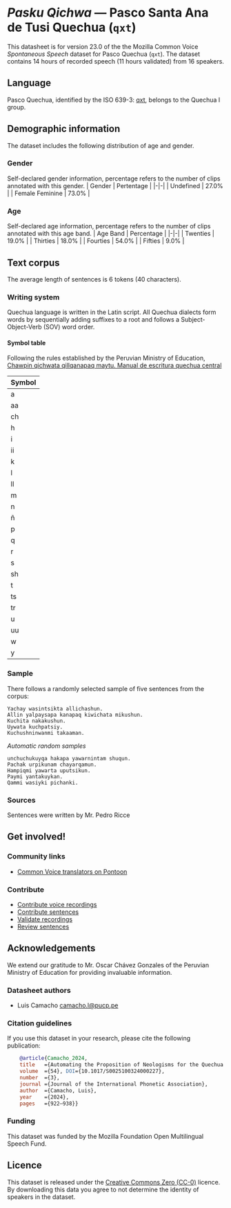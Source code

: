 # *Pasku Qichwa* &mdash; Pasco Santa Ana de Tusi Quechua (`qxt`)
This datasheet is for version 23.0 of the the Mozilla Common Voice *Spontaneous Speech* dataset 
for Pasco Quechua (`qxt`). The dataset contains 14 hours of recorded
speech (11 hours validated) from 16 speakers.

## Language
Pasco Quechua, identified by the ISO 639-3: [qxt](https://iso639-3.sil.org/code/qxt), belongs to the Quechua I group.
<!-- {{LANGUAGE_DESCRIPTION}} -->
<!-- Provide a brief (1-2 paragraph) description of your language -->

## Demographic information
The dataset includes the following distribution of age and gender.
<!-- You can get a lot of the information in this section from https://analyzer.cv-toolbox.web.tr/browse -->

### Gender
Self-declared gender information, percentage refers to the number of clips annotated with this gender.
| Gender | Pertentage |
|-|-|
| Undefined | 27.0% |
| Female Feminine | 73.0% |
<!-- {{GENDER_TABLE}} -->
<!-- @ AUTOMATICALLY GENERATED @ -->
<!-- | Gender | Frequency |
|--------|-----------|
| male, masculine | ? |
| undeclared | ? |
| female, feminine | ? | -->

### Age
Self-declared age information, percentage refers to the number of clips annotated with this age band.
| Age Band | Percentage |
|-|-|
| Twenties | 19.0% |
| Thirties | 18.0% |
| Fourties | 54.0% |
| Fifties | 9.0% |
<!-- {{AGE_TABLE}} -->
<!-- @ AUTOMATICALLY GENERATED @ -->
<!-- | Age band | Frequency |
|----------|-----------|
| teens | ? |
| twenties | ? |
| thirties | ? |
| fourties | ? |
| fifties | ? |
   ...if other age ranges are present in your data, add rows... -->

## Text corpus
The average length of sentences is 6 tokens (40 characters).

### Writing system
Quechua language is written in the Latin script. All Quechua dialects form words by sequentially adding suffixes to a root and follows a Subject-Object-Verb (SOV) word order.
<!-- {{WRITING_SYSTEM_DESCRIPTION}} -->
<!-- @ OPTIONAL @ -->
<!-- A description of the writing system (or writing systems) used in the text corpus -->

#### Symbol table
Following the rules established by the Peruvian Ministry of Education, [Chawpin qichwata qillqanapaq maytu. Manual de escritura quechua central](https://repositorio.minedu.gob.pe/handle/20.500.12799/8170)



|Symbol|
|---|
| a | 
| aa | 
| ch | 
| h | 
| i | 
| ii | 
| k | 
| l | 
| ll | 
| m | 
| n | 
| ñ | 
| p | 
| q | 
| r | 
| s | 
| sh | 
| t | 
| ts | 
| tr | 
| u | 
| uu | 
| w | 
| y |
<!-- {{ALPHABET_TABLE}} -->
<!-- @ OPTIONAL @ -->
<!-- If the writing system is alphabetic, you can include the valid alphabet here -->

### Sample
There follows a randomly selected sample of five sentences from the corpus:
```
Yachay wasintsikta allichashun.
Allin yalpaysapa kanapaq kiwichata mikushun.
Kuchita nakakushun.
Uywata kuchpatsiy.
Kuchushninwanmi takaaman.
```

*Automatic random samples*

```
unchuchukuyqa hakapa yawarnintam shuqun.
Pachak urpikunam chayarqamun.
Hampiqmi yawarta uputsikun.
Paymi yantakuykan.
Qammi wasiyki pichanki.
```

### Sources
Sentences were written by Mr. Pedro Ricce

## Get involved!

### Community links
* [Common Voice translators on Pontoon](https://pontoon.mozilla.org/qxt/common-voice/contributors/)
<!-- {{COMMUNITY_LINKS_LIST}} -->
<!-- @ OPTIONAL @ -->
<!-- Links to community chats / fora -->

### Contribute
* [Contribute voice recordings](https://commonvoice.mozilla.org/qxt/speak)
* [Contribute sentences](https://commonvoice.mozilla.org/qxt/write)
* [Validate recordings](https://commonvoice.mozilla.org/qxt/listen)
* [Review sentences](https://commonvoice.mozilla.org/qxt/review)

## Acknowledgements
We extend our gratitude to Mr. Oscar Chávez Gonzales of the Peruvian Ministry of Education for providing invaluable information.

### Datasheet authors
* Luis Camacho <camacho.l@pucp.pe>
<!-- {{DATASHEET_AUTHORS_LIST}} -->
<!-- A list in the format of: Your Name <email@email.com> -->

### Citation guidelines
If you use this dataset in your research, please cite the following publication:

```bibtex
    @article{Camacho_2024, 
    title   ={Automating the Proposition of Neologisms for the Quechua Language},  
    volume  ={54}, DOI={10.1017/S0025100324000227}, 
    number  ={3}, 
    journal ={Journal of the International Phonetic Association}, 
    author  ={Camacho, Luis}, 
    year    ={2024}, 
    pages   ={922–938}} 
```
<!-- {{CITATION_DESCRIPTION}} -->
<!-- @ OPTIONAL @ -->
<!-- If you published a paper and would like people to cite it, you can include the BiBTeX here -->
<!-- Submitted to SIMBig 2025 (Needs confirmation). -->

### Funding
This dataset was funded by the Mozilla Foundation Open Multilingual Speech Fund.
<!-- {{FUNDING_DESCRIPTION}} -->
<!-- @ OPTIONAL @ -->
<!-- If you received any funding, you can include the acknowledgement here -->

## Licence
This dataset is released under the [Creative Commons Zero (CC-0)](https://creativecommons.org/public-domain/cc0/) licence. By downloading this data
you agree to not determine the identity of speakers in the dataset.
